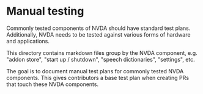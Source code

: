 # Manual testing

Commonly tested components of NVDA should have standard test plans.
Additionally, NVDA needs to be tested against various forms of hardware and applications.

This directory contains markdown files group by the NVDA component, e.g. "addon store", "start up / shutdown", "speech dictionaries", "settings", etc.

The goal is to document manual test plans for commonly tested NVDA components.
This gives contributors a base test plan when creating PRs that touch these NVDA components.
